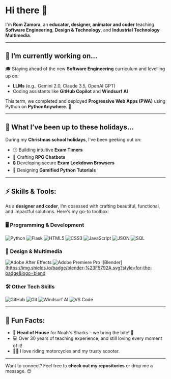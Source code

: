 # Hi there 👋  
I'm **Rom Zamora**, an **educator, designer, animator and coder** teaching **Software Engineering**, **Design & Technology**, and **Industrial Technology Multimedia**.  

---

## 🔭 I’m currently working on...
🎓 Staying ahead of the new **Software Engineering** curriculum and levelling up on:  
- **LLMs** (e.g., Gemini 2.0, Claude 3.5, OpenAI GPT)  
- Coding assistants like **GitHub Copilot** and **Windsurf AI**  

This term, we completed and deployed **Progressive Web Apps (PWA)** using Python on **PythonAnywhere**. 🚀  

---

## 🌟 What I’ve been up to these holidays...  
During my **Christmas school holidays**, I’ve been geeking out on:  
- 🕒 Building intuitive **Exam Timers**  
- 🎲 Crafting **RPG Chatbots**  
- 🔒 Developing secure **Exam Lockdown Browsers**  
- 🐍 Designing **Gamified Python Tutorials**  

---

## ⚡ Skills & Tools:
As a **designer and coder**, I’m obsessed with crafting beautiful, functional, and impactful solutions. Here's my go-to toolbox:

### 🖥️ **Programming & Development**
![Python](https://img.shields.io/badge/python-%2314354C.svg?style=for-the-badge&logo=python&logoColor=white) ![Flask](https://img.shields.io/badge/flask-%23000.svg?style=for-the-badge&logo=flask&logoColor=white) ![HTML5](https://img.shields.io/badge/html5-%23E34F26.svg?style=for-the-badge&logo=html5&logoColor=white) ![CSS3](https://img.shields.io/badge/css3-%231572B6.svg?style=for-the-badge&logo=css3&logoColor=white) ![JavaScript](https://img.shields.io/badge/javascript-%23323330.svg?style=for-the-badge&logo=javascript&logoColor=%23F7DF1E) ![JSON](https://img.shields.io/badge/json-%23000000.svg?style=for-the-badge&logo=json&logoColor=white) ![SQL](https://img.shields.io/badge/sql-%2307405e.svg?style=for-the-badge&logo=sqlite&logoColor=white)


### 🎨 **Design & Multimedia**
![Adobe After Effects](https://img.shields.io/badge/Adobe%20After%20Effects-CF96FD.svg?style=for-the-badge&logo=Adobe%20After%20Effects&logoColor=white) ![Adobe Premiere Pro](https://img.shields.io/badge/Adobe%20Premiere%20Pro-9999FF.svg?style=for-the-badge&logo=Adobe%20Premiere%20Pro&logoColor=white) ![Blender](https://img.shields.io/badge/blender-%23F5792A.svg?style=for-the-badge&logo=blend



### 🛠️ **Other Tech Skills**
![GitHub](https://img.shields.io/badge/github-%23121011.svg?style=for-the-badge&logo=github&logoColor=white) ![Git](https://img.shields.io/badge/git-%23F05033.svg?style=for-the-badge&logo=git&logoColor=white) ![Windsurf AI](https://img.shields.io/badge/Windsurf%20AI-%2300CCFF.svg?style=for-the-badge) ![VS Code](https://img.shields.io/badge/Visual%20Studio%20Code-0078D7.svg?style=for-the-badge&logo=visual-studio-code&logoColor=white)

  

---

## 🌱 Fun Facts:
- 🦈 **Head of House** for Noah's Sharks – we bring the bite!  🦈
- 💻 Over 30 years of teaching experience, and still loving every moment of it!  
- 🚴‍♂️ I love riding motorcycles and my trusty scooter.  


---

Want to connect? Feel free to **check out my repositories** or drop me a message. 😊   
